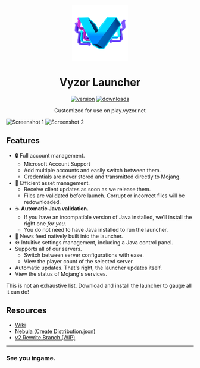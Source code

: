<p align="center"><img src="./app/assets/images/SealCircle.png" width="150px" height="150px" alt="aventium softworks"></p>

<h1 align="center">Vyzor Launcher</h1>

[<p align="center"><img src="https://img.shields.io/github/v/release/drqko/vyzor-launcher?style=for-the-badge" alt="version">](https://travis-ci.org/drqko/Vyzor-Launcher) [<img src="https://img.shields.io/github/downloads/drqko/Vyzor-Launcher/total.svg?style=for-the-badge" alt="downloads">](https://github.com/drqko/Vyzor-Launcher/releases)

<p align="center">Customized for use on play.vyzor.net</p>

![Screenshot 1](https://cdn.discordapp.com/attachments/192840809085796353/837226605688258570/1.png)
![Screenshot 2](https://cdn.discordapp.com/attachments/192840809085796353/837226407959592970/unknown.png)

## Features

* 🔒 Full account management.
  * Microsoft Account Support
  * Add multiple accounts and easily switch between them.
  * Credentials are never stored and transmitted directly to Mojang.
* 📂 Efficient asset management.
  * Receive client updates as soon as we release them.
  * Files are validated before launch. Corrupt or incorrect files will be redownloaded.
* ☕ **Automatic Java validation.**
  * If you have an incompatible version of Java installed, we'll install the right one *for you*.
  * You do not need to have Java installed to run the launcher.
* 📰 News feed natively built into the launcher.
* ⚙️ Intuitive settings management, including a Java control panel.
* Supports all of our servers.
  * Switch between server configurations with ease.
  * View the player count of the selected server.
* Automatic updates. That's right, the launcher updates itself.
*  View the status of Mojang's services.

This is not an exhaustive list. Download and install the launcher to gauge all it can do!


## Resources

* [Wiki][wiki]
* [Nebula (Create Distribution.json)][nebula]
* [v2 Rewrite Branch (WIP)][v2branch]

---

### See you ingame.


[nodejs]: https://nodejs.org/en/ 'Node.js'
[vscode]: https://code.visualstudio.com/ 'Visual Studio Code'
[mainprocess]: https://electronjs.org/docs/tutorial/application-architecture#main-and-renderer-processes 'Main Process'
[rendererprocess]: https://electronjs.org/docs/tutorial/application-architecture#main-and-renderer-processes 'Renderer Process'
[chromedebugger]: https://marketplace.visualstudio.com/items?itemName=msjsdiag.debugger-for-chrome 'Debugger for Chrome'
[discord]: https://discord.gg/zNWUXdt 'Discord'
[wiki]: https://github.com/dscalzi/HeliosLauncher/wiki 'wiki'
[nebula]: https://github.com/dscalzi/Nebula 'dscalzi/Nebula'
[v2branch]: https://github.com/dscalzi/HeliosLauncher/tree/ts-refactor 'v2 branch'

